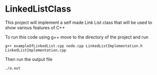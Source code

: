 # LinkedListClass
This project will implement a self made Link List class that will be used to show various features of C++

To run this code using g++ move to the directory of the project and run

```g++ exampleOfLinkedList.cpp node.cpp LinkedListImplementation.h LinkedListImplementation.cpp```

Then run the output file

```./a.out```
